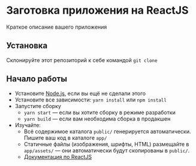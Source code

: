 # Заготовка приложения на ReactJS

Краткое описание вашего приложения

## Установка

Склонируйте этот репозиторий к себе командой `git clone`

## Начало работы

* Установите [Node.js](http://nodejs.org), если вы ещё не сделали этого
* Установите все зависимости: `yarn install` или `npm install`
* Запустите сборку
    * `yarn start` — если вы хотите сборку в режиме разработки
    * `yarn build` — если вам необходима сборка в продакшен
* Изучайте:
    * Всё содержимое каталога `public/` генерируется автоматически.  Пишите ваш код в каталоге `app/`
    * Статичные файлы (изображения, шрифты, HTML) размещайте в `app/assets/` — они автоматически будут скопированы в `public/`.
    * [Документация по ReactJS](https://reactjs.org/docs/hello-world.html)
